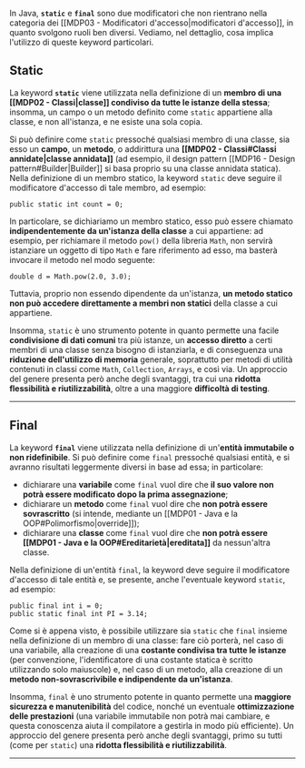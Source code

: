 In Java, **`static`** e **`final`** sono due modificatori che non rientrano nella categoria dei [[MDP03 - Modificatori d'accesso|modificatori d'accesso]], in quanto svolgono ruoli ben diversi. Vediamo, nel dettaglio, cosa implica l'utilizzo di queste keyword particolari.

## Static

La keyword **`static`** viene utilizzata nella definizione di un **membro di una [[MDP02 - Classi|classe]] condiviso da tutte le istanze della stessa**; insomma, un campo o un metodo definito come `static` appartiene alla classe, e non all'istanza, e ne esiste una sola copia.

Si può definire come `static` pressoché qualsiasi membro di una classe, sia esso un **campo**, un **metodo**, o addirittura una **[[MDP02 - Classi#Classi annidate|classe annidata]]** (ad esempio, il design pattern [[MDP16 - Design pattern#Builder|Builder]] si basa proprio su una classe annidata statica). Nella definizione di un membro statico, la keyword `static` deve seguire il modificatore d'accesso di tale membro, ad esempio:

```
public static int count = 0;
```

In particolare, se dichiariamo un membro statico, esso può essere chiamato **indipendentemente da un'istanza della classe** a cui appartiene: ad esempio, per richiamare il metodo `pow()` della libreria `Math`, non servirà istanziare un oggetto di tipo `Math` e fare riferimento ad esso, ma basterà invocare il metodo nel modo seguente:

```
double d = Math.pow(2.0, 3.0);
```

Tuttavia, proprio non essendo dipendente da un'istanza, **un metodo statico non può accedere direttamente a membri non statici** della classe a cui appartiene.

Insomma, `static` è uno strumento potente in quanto permette una facile **condivisione di dati comuni** tra più istanze, un **accesso diretto** a certi membri di una classe senza bisogno di istanziarla, e di conseguenza una **riduzione dell'utilizzo di memoria** generale, soprattutto per metodi di utilità contenuti in classi come `Math`, `Collection`, `Arrays`, e così via. Un approccio del genere presenta però anche degli svantaggi, tra cui una **ridotta flessibilità e riutilizzabilità**, oltre a una maggiore **difficoltà di testing**.
___
## Final

La keyword **`final`** viene utilizzata nella definizione di un'**entità immutabile o non ridefinibile**. Si può definire come `final` pressoché qualsiasi entità, e si avranno risultati leggermente diversi in base ad essa; in particolare:
- dichiarare una **variabile** come `final` vuol dire che **il suo valore non potrà essere modificato dopo la prima assegnazione**;
- dichiarare un **metodo** come `final` vuol dire che **non potrà essere sovrascritto** (si intende, mediante un [[MDP01 - Java e la OOP#Polimorfismo|override]]);
- dichiarare una **classe** come `final` vuol dire che **non potrà essere [[MDP01 - Java e la OOP#Ereditarietà|ereditata]]** da nessun'altra classe.

Nella definizione di un'entità `final`, la keyword deve seguire il modificatore d'accesso di tale entità e, se presente, anche l'eventuale keyword `static`, ad esempio:

```
public final int i = 0;
public static final int PI = 3.14;
```

Come si è appena visto, è possibile utilizzare sia `static` che `final` insieme nella definizione di un membro di una classe: fare ciò porterà, nel caso di una variabile, alla creazione di una **costante condivisa tra tutte le istanze** (per convenzione, l'identificatore di una costante statica è scritto utilizzando solo maiuscole) e, nel caso di un metodo, alla creazione di un **metodo non-sovrascrivibile e indipendente da un'istanza**.

Insomma, `final` è uno strumento potente in quanto permette una **maggiore sicurezza e manutenibilità** del codice, nonché un eventuale **ottimizzazione delle prestazioni** (una variabile immutabile non potrà mai cambiare, e questa conoscenza aiuta il compilatore a gestirla in modo più efficiente). Un approccio del genere presenta però anche degli svantaggi, primo su tutti (come per `static`) una **ridotta flessibilità e riutilizzabilità**.
___